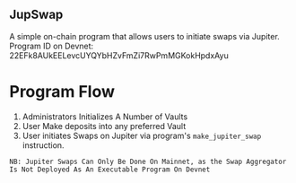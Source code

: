 ## JupSwap

A simple on-chain program that allows users to initiate swaps via Jupiter. 
Program ID on Devnet: 22EFk8AUkEELevcUYQYbHZvFmZi7RwPmMGKokHpdxAyu

# Program Flow
1. Administrators Initializes A Number of Vaults 
2. User Make deposits into any preferred Vault
3. User initiates Swaps on Jupiter via program's `make_jupiter_swap` instruction.


`NB: Jupiter Swaps Can Only Be Done On Mainnet, as the Swap Aggregator Is Not Deployed As An Executable Program On Devnet`
